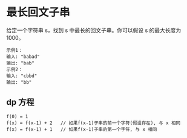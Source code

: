 # 最长回文子串

给定一个字符串 s，找到 s 中最长的回文子串。你可以假设 s 的最大长度为 1000。

```
示例1：
输入: "babad"
输出: "bab"
示例2：
输入: "cbbd"
输出: "bb"
```

## dp 方程

```
f(0) = 1
f(x) = f(x-1) + 2   // 如果f(x-1)子串的前一个字符(假设存在), 与 x 相同
f(x) = f(x-1) + 1   // 如果f(x-1)子串的第一个字符, 与 x 相同
```



